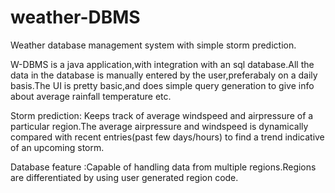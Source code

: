 # weather-DBMS
Weather database management system with simple storm prediction.

W-DBMS is a java application,with integration with an sql database.All the data in the database is manually entered by the user,preferabaly on a daily basis.The UI is pretty basic,and does simple query generation to give info about average rainfall temperature etc.

Storm prediction:
Keeps track of average windspeed and airpressure of a particular region.The average airpressure and windspeed is dynamically compared with recent entries(past few days/hours) to find a trend indicative of an upcoming storm.

Database feature :Capable of handling data from multiple regions.Regions are differentiated by using user generated region code.
